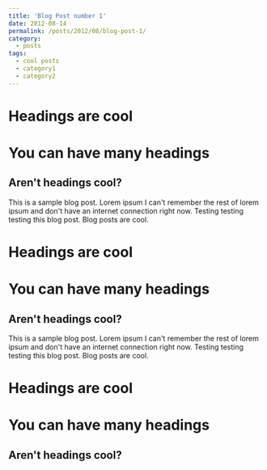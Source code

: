 ```yaml
---
title: 'Blog Post number 1'
date: 2012-08-14
permalink: /posts/2012/08/blog-post-1/
category:
  - posts
tags:
  - cool posts
  - category1
  - category2
---
```


Headings are cool
======

You can have many headings
======

Aren't headings cool?
------

This is a sample blog post. Lorem ipsum I can't remember the rest of lorem ipsum and don't have an internet connection right now. Testing testing testing this blog post. Blog posts are cool.

Headings are cool
======

You can have many headings
======

Aren't headings cool?
------

This is a sample blog post. Lorem ipsum I can't remember the rest of lorem ipsum and don't have an internet connection right now. Testing testing testing this blog post. Blog posts are cool.

Headings are cool
======

You can have many headings
======

Aren't headings cool?
------